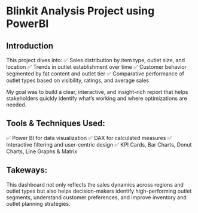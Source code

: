 # Blinkit Analysis Project using PowerBI

## Introduction
This project dives into:
✅ Sales distribution by item type, outlet size, and location
✅ Trends in outlet establishment over time
✅ Customer behavior segmented by fat content and outlet tier
✅ Comparative performance of outlet types based on visibility, ratings, and average sales

My goal was to build a clear, interactive, and insight-rich report that helps stakeholders quickly identify what’s working and where optimizations are needed.

## Tools & Techniques Used:
✅ Power BI for data visualization
✅ DAX for calculated measures
✅ Interactive filtering and user-centric design
✅ KPI Cards, Bar Charts, Donut Charts, Line Graphs & Matrix

## Takeways:
This dashboard not only reflects the sales dynamics across regions and outlet types but also helps decision-makers identify high-performing outlet segments, understand customer preferences, and improve inventory and outlet planning strategies.

